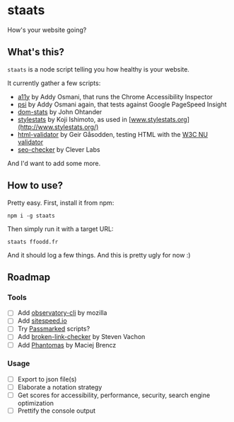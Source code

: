 # staats
How's your website going?

## What's this?

`staats` is a node script telling you how healthy is your website.

It currently gather a few scripts:

* [a11y](https://github.com/addyosmani/a11y) by Addy Osmani, that runs the Chrome Accessibility Inspector
* [psi](https://github.com/addyosmani/psi) by Addy Osmani again, that tests against Google PageSpeed Insight
* [dom-stats](https://github.com/johnotander/dom-stats) by John Ohtander
* [stylestats](https://github.com/t32k/stylestats) by Koji Ishimoto, as used in [www.stylestats.org](http://www.stylestats.org/)
* [html-validator](https://github.com/zrrrzzt/html-validator) by Geir Gåsodden, testing HTML with the [W3C NU validator](validator.w3.org/nu)
* [seo-checker](https://github.com/Clever-Labs/seo-checker) by Clever Labs

And I'd want to add some more.

## How to use?

Pretty easy. First, install it from npm:
```
npm i -g staats
```

Then simply run it with a target URL:
```
staats ffoodd.fr
```

And it should log a few things. And this is pretty ugly for now :)

## Roadmap

### Tools

* [ ] Add [observatory-cli](https://github.com/mozilla/observatory-cli) by mozilla
* [ ] Add [sitespeed.io](https://www.sitespeed.io/)
* [ ] Try [Passmarked](https://github.com/passmarked) scripts?
* [ ] Add [broken-link-checker](https://github.com/stevenvachon/broken-link-checker) by Steven Vachon
* [ ] Add [Phantomas](https://github.com/macbre/phantomas) by Maciej Brencz

### Usage

* [ ] Export to json file(s)
* [ ] Elaborate a notation strategy
* [ ] Get scores for accessibility, performance, security, search engine optimization
* [ ] Prettify the console output

